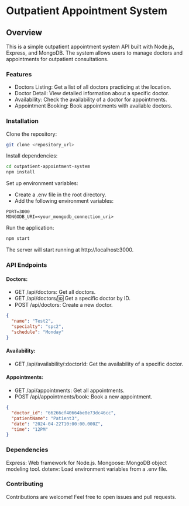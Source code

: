 # Outpatient Appointment System

## Overview

This is a simple outpatient appointment system API built with Node.js, Express, and MongoDB. The system allows users to manage doctors and appointments for outpatient consultations.

### Features

- Doctors Listing: Get a list of all doctors practicing at the location.
- Doctor Detail: View detailed information about a specific doctor.
- Availability: Check the availability of a doctor for appointments.
- Appointment Booking: Book appointments with available doctors.

### Installation

Clone the repository:

```bash
git clone <repository_url>
```

Install dependencies:

```bash
cd outpatient-appointment-system
npm install
```

Set up environment variables:

- Create a .env file in the root directory.
- Add the following environment variables:

```
PORT=3000
MONGODB_URI=<your_mongodb_connection_uri>
```

Run the application:

```bash
npm start
```

The server will start running at http://localhost:3000.

### API Endpoints

#### Doctors:

- GET /api/doctors: Get all doctors.
- GET /api/doctors/:id: Get a specific doctor by ID.
- POST /api/doctors: Create a new doctor.

```json
{
  "name": "Test2",
  "specialty": "spc2",
  "schedule": "Monday"
}
```

#### Availability:

- GET /api/availability/:doctorId: Get the availability of a specific doctor.

#### Appointments:

- GET /api/appointments: Get all appointments.
- POST /api/appointments/book: Book a new appointment.

```json
{
  "doctor_id": "66266cf40664be8e73dc46cc",
  "patientName": "Patient3",
  "date": "2024-04-22T10:00:00.000Z",
  "time": "12PM"
}
```

### Dependencies

Express: Web framework for Node.js.
Mongoose: MongoDB object modeling tool.
dotenv: Load environment variables from a .env file.

### Contributing

Contributions are welcome! Feel free to open issues and pull requests.
